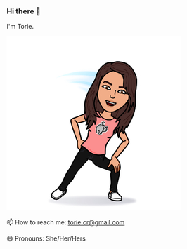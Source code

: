 ### Hi there 👋

<!--
**toriecr/toriecr** is a ✨ _special_ ✨ repository because its `README.md` (this file) appears on your GitHub profile.

Here are some ideas to get you started:

- 🔭 I’m currently working on ...
- 🌱 I’m currently learning ...
- 👯 I’m looking to collaborate on ...
- 🤔 I’m looking for help with ...
- 💬 Ask me about ...
- 📫 How to reach me: ...
- 😄 Pronouns: ...
- ⚡ Fun fact: ...
-->

I'm Torie.

<img src="72723.jpg" alt="bitmoji"> 


📫  How to reach me: torie.cr@gmail.com

😄 Pronouns: She/Her/Hers
